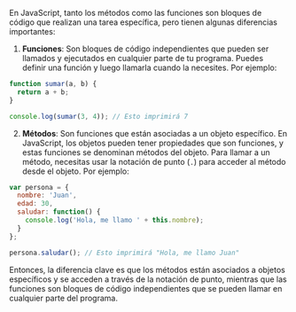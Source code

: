 En JavaScript, tanto los métodos como las funciones son bloques de código que realizan una tarea específica, pero tienen algunas diferencias importantes:

1. **Funciones**: Son bloques de código independientes que pueden ser llamados y ejecutados en cualquier parte de tu programa. Puedes definir una función y luego llamarla cuando la necesites. Por ejemplo:

```javascript
function sumar(a, b) {
  return a + b;
}

console.log(sumar(3, 4)); // Esto imprimirá 7
```

2. **Métodos**: Son funciones que están asociadas a un objeto específico. En JavaScript, los objetos pueden tener propiedades que son funciones, y estas funciones se denominan métodos del objeto. Para llamar a un método, necesitas usar la notación de punto (`.`) para acceder al método desde el objeto. Por ejemplo:

```javascript
var persona = {
  nombre: 'Juan',
  edad: 30,
  saludar: function() {
    console.log('Hola, me llamo ' + this.nombre);
  }
};

persona.saludar(); // Esto imprimirá "Hola, me llamo Juan"
```

Entonces, la diferencia clave es que los métodos están asociados a objetos específicos y se acceden a través de la notación de punto, mientras que las funciones son bloques de código independientes que se pueden llamar en cualquier parte del programa.